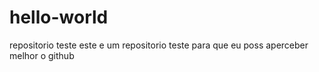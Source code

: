 # hello-world
repositorio teste
este e um repositorio teste para que eu poss aperceber melhor o github
